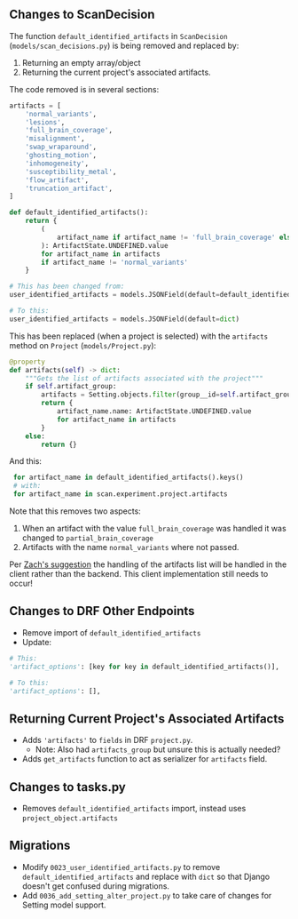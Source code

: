 ## Changes to ScanDecision
The function `default_identified_artifacts` in `ScanDecision` (`models/scan_decisions.py`) is being removed and replaced by:
1. Returning an empty array/object
2. Returning the current project's associated artifacts.

The code removed is in several sections:

```py
artifacts = [
    'normal_variants',
    'lesions',
    'full_brain_coverage',
    'misalignment',
    'swap_wraparound',
    'ghosting_motion',
    'inhomogeneity',
    'susceptibility_metal',
    'flow_artifact',
    'truncation_artifact',
]
```

```py
def default_identified_artifacts():
    return {
        (
            artifact_name if artifact_name != 'full_brain_coverage' else 'partial_brain_coverage'
        ): ArtifactState.UNDEFINED.value
        for artifact_name in artifacts
        if artifact_name != 'normal_variants'
    }
```

```py
# This has been changed from:
user_identified_artifacts = models.JSONField(default=default_identified_artifacts)

# To this: 
user_identified_artifacts = models.JSONField(default=dict)
```


This has been replaced (when a project is selected) with the `artifacts` method on `Project` (`models/Project.py`):
```py
@property
def artifacts(self) -> dict:
    """Gets the list of artifacts associated with the project"""
    if self.artifact_group:
        artifacts = Setting.objects.filter(group__id=self.artifact_group_id)
        return {
            artifact_name.name: ArtifactState.UNDEFINED.value
            for artifact_name in artifacts
        }
    else:
        return {}
```

And this:
```py
 for artifact_name in default_identified_artifacts().keys()
 # with:
 for artifact_name in scan.experiment.project.artifacts
```

Note that this removes two aspects:
1. When an artifact with the value `full_brain_coverage` was handled it was changed to `partial_brain_coverage`
2. Artifacts with the name `normal_variants` where not passed.

Per [Zach's suggestion](https://github.com/OpenImaging/miqa/pull/574#discussion_r956335099) the handling of the artifacts list will be handled in the client rather than the backend. This client implementation still needs to occur!

## Changes to DRF Other Endpoints
- Remove import of `default_identified_artifacts`
- Update:
```py
# This:
'artifact_options': [key for key in default_identified_artifacts()],

# To this:
'artifact_options': [],
```

## Returning Current Project's Associated Artifacts
- Adds `'artifacts'` to `fields` in DRF `project.py`.
    - Note: Also had `artifacts_group` but unsure this is actually needed?
- Adds `get_artifacts` function to act as serializer for `artifacts` field.

## Changes to tasks.py
- Removes `default_identified_artifacts` import, instead uses `project_object.artifacts`

## Migrations
- Modify `0023_user_identified_artifacts.py` to remove `default_identified_artifacts` and replace with `dict` so that Django doesn't get confused during migrations.
- Add `0036_add_setting_alter_project.py` to take care of changes for Setting model support.